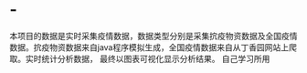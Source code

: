 # -
本项目的数据是实时采集疫情数据，数据类型分别是采集抭疫物资数据及全国疫情数据。抭疫物资数据来自java程序模拟生成，全国疫情数据来自从丁香园网站上爬取。实时统计分析数据， 最终以图表可视化显示分析结果。
自己学习所用
